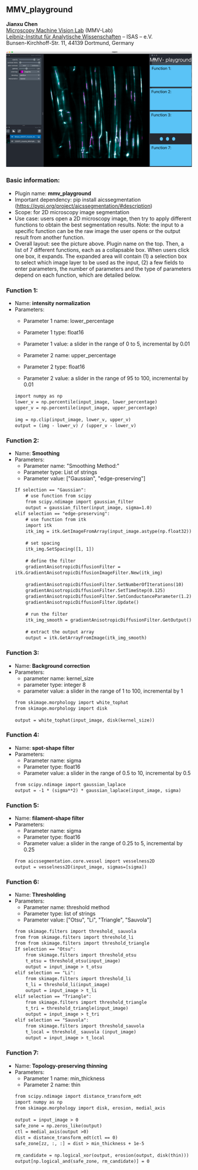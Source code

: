 ## MMV_playground

**Jianxu Chen**  
[Microscopy Machine Vision Lab](https://mmv-lab.github.io/) (MMV-Lab)  
[Leibniz-Institut für Analytische Wissenschaften](https://www.isas.de/) – ISAS – e.V.  
Bunsen-Kirchhoff-Str. 11, 44139 Dortmund, Germany


![Figure1](images/figure1.png)

### Basic information:

* Plugin name: **mmv_playground**
* Important dependency: pip install aicssegmentation  (https://pypi.org/project/aicssegmentation/#description)
* Scope: for 2D microscopy image segmentation
* Use case: users open a 2D microscopy image, then try to apply different functions to obtain the best segmentation results. Note: the input to a specific function can be the raw image the user opens or the output result from another function.
* Overall layout: see the picture above. Plugin name on the top. Then, a list of 7 different functions, each as a collapsable box. When users click one box, it expands. The expanded area will contain (1) a selection box to select which image layer to be used as the input, (2) a few fields to enter parameters, the number of parameters and the type of parameters depend on each function, which are detailed below.

### Function 1:

* Name: **intensity normalization**
* Parameters:
    * Parameter 1 name: lower_percentage
    * Parameter 1 type: float16
    * Parameter 1 value: a slider in the range of 0 to 5, incremental by 0.01

    * Parameter 2 name: upper_percentage
    * Parameter 2 type: float16
    * Parameter 2 value: a slider in the range of 95 to 100, incremental by 0.01
    ```
    import numpy as np
    lower_v = np.percentile(input_image, lower_percentage)
    upper_v = np.percentile(input_image, upper_percentage)

    img = np.clip(input_image, lower_v, upper_v)
    output = (img - lower_v) / (upper_v - lower_v)
    ```

### Function 2:

* Name: **Smoothing**
* Parameters:
    * Parameter name: "Smoothing Method:"
    * Parameter type: List of strings
    * Parameter value: ["Gaussian", "edge-preserving"]
    ```
    If selection == "Gaussian":
        # use function from scipy
        from scipy.ndimage import gaussian_filter
        output = gaussian_filter(input_image, sigma=1.0)
    elif selection == "edge-preserving":
        # use function from itk
        import itk
        itk_img = itk.GetImageFromArray(input_image.astype(np.float32))

        # set spacing
        itk_img.SetSpacing([1, 1])

        # define the filter
        gradientAnisotropicDiffusionFilter = itk.GradientAnisotropicDiffusionImageFilter.New(itk_img)
    
        gradientAnisotropicDiffusionFilter.SetNumberOfIterations(10)
        gradientAnisotropicDiffusionFilter.SetTimeStep(0.125)
        gradientAnisotropicDiffusionFilter.SetConductanceParameter(1.2)
        gradientAnisotropicDiffusionFilter.Update()
    
        # run the filter
        itk_img_smooth = gradientAnisotropicDiffusionFilter.GetOutput()

        # extract the output array
        output = itk.GetArrayFromImage(itk_img_smooth)
    ```

### Function 3:

* Name: **Background correction**
* Parameters:
    * parameter name: kernel_size
    * parameter type: integer 8
    * parameter value: a slider in the range of 1 to 100, incremental by 1
    ```
    from skimage.morphology import white_tophat
    from skimage.morphology import disk

    output = white_tophat(input_image, disk(kernel_size))
    ```

### Function 4:

* Name: **spot-shape filter**
* Parameters:
    * Parameter name: sigma
    * Parameter type: float16
    * Parameter value: a slider in the range of 0.5 to 10, incremental by 0.5
    ```
    from scipy.ndimage import gaussian_laplace
    output = -1 * (sigma**2) * gaussian_laplace(input_image, sigma)
    ```

### Function 5:

* Name: **filament-shape filter**
* Parameters:
    * Parameter name: sigma
    * Parameter type: float16
    * Parameter value: a slider in the range of 0.25 to 5, incremental by 0.25
    ```
    From aicssegmentation.core.vessel import vesselness2D
    output = vesselness2D(input_image, sigmas=[sigma])
    ```

### Function 6:

* Name: **Thresholding**
* Parameters:
    * Parameter name: threshold method
    * Parameter type: list of strings
    * Parameter value: ["Otsu", "Li", "Triangle", "Sauvola"]
    ```
    from skimage.filters import threshold_ sauvola
    from from skimage.filters import threshold_li
    from from skimage.filters import threshold_triangle
    If selection == "Otsu":
        from skimage.filters import threshold_otsu
        t_otsu = threshold_otsu(input_image)
        output = input_image > t_otsu
    elif selection == "Li":
        from skimage.filters import threshold_li
        t_li = threshold_li(input_image)
        output = input_image > t_li
    elif selection == "Triangle":
        from skimage.filters import threshold_triangle
        t_tri = threshold_triangle(input_image)
        output = input_image > t_tri
    elif selection == "Sauvola":
        from skimage.filters import threshold_sauvola
        t_local = threshold_ sauvola (input_image)
        output = input_image > t_local
    ```

### Function 7: 

* Name: **Topology-preserving thinning**
* Parameters:
    * Parameter 1 name: min_thickness
    * Parameter 2 name: thin
    ```
    from scipy.ndimage import distance_transform_edt
    import numpy as np
    from skimage.morphology import disk, erosion, medial_axis

    output = input_image > 0
    safe_zone = np.zeros_like(output)
    ctl = medial_axis(output >0)
    dist = distance_transform_edt(ctl == 0)
    safe_zone[zz, :, :] = dist > min_thickness + 1e-5

    rm_candidate = np.logical_xor(output, erosion(output, disk(thin)))
    output[np.logical_and(safe_zone, rm_candidate)] = 0
    ```
